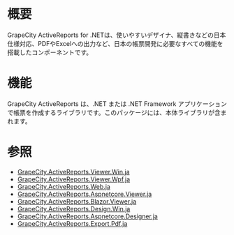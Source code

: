 # 概要

GrapeCity ActiveReports for .NETは、使いやすいデザイナ、縦書きなどの日本仕様対応、PDFやExcelへの出力など、日本の帳票開発に必要なすべての機能を搭載したコンポーネントです。

# 機能

GrapeCity ActiveReports は、.NET または .NET Framework アプリケーションで帳票を作成するライブラリです。このパッケージには、本体ライブラリが含まれます。

# 参照

* [GrapeCity.ActiveReports.Viewer.Win.ja](https://www.nuget.org/packages/GrapeCity.ActiveReports.Viewer.Win.ja/)
* [GrapeCity.ActiveReports.Viewer.Wpf.ja](https://www.nuget.org/packages/GrapeCity.ActiveReports.Viewer.Wpf.ja/)
* [GrapeCity.ActiveReports.Web.ja](https://www.nuget.org/packages/GrapeCity.ActiveReports.Web.ja/)
* [GrapeCity.ActiveReports.Aspnetcore.Viewer.ja](https://www.nuget.org/packages/GrapeCity.ActiveReports.Aspnetcore.Viewer.ja/)
* [GrapeCity.ActiveReports.Blazor.Viewer.ja](https://www.nuget.org/packages/GrapeCity.ActiveReports.Blazor.Viewer.ja/)
* [GrapeCity.ActiveReports.Design.Win.ja](https://www.nuget.org/packages/GrapeCity.ActiveReports.Design.Win.ja/)
* [GrapeCity.ActiveReports.Aspnetcore.Designer.ja](https://www.nuget.org/packages/GrapeCity.ActiveReports.Aspnetcore.Designer.ja/)
* [GrapeCity.ActiveReports.Export.Pdf.ja](https://www.nuget.org/packages/GrapeCity.ActiveReports.Export.Pdf.ja/)